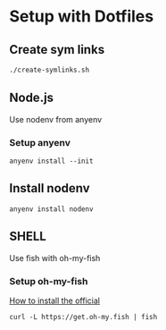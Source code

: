 # Setup with Dotfiles

## Create sym links

```sh
./create-symlinks.sh
```

## Node.js

Use nodenv from anyenv

### Setup anyenv

```
anyenv install --init
```

## Install nodenv

```
anyenv install nodenv
```


## SHELL

Use fish with oh-my-fish


### Setup oh-my-fish

[How to install the official](https://github.com/oh-my-fish/oh-my-fish#installation)

```
curl -L https://get.oh-my.fish | fish
```
